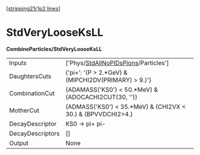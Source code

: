 [[stripping21r1p2 lines]](./stripping21r1p2-index)

# StdVeryLooseKsLL

**CombineParticles/StdVeryLooseKsLL**

|                  |                                                                                               |
|------------------|-----------------------------------------------------------------------------------------------|
| Inputs           | ['Phys/[StdAllNoPIDsPions](./stripping21r1p2-commonparticles-stdallnopidspions)/Particles'] |
| DaughtersCuts    | {'pi+': '(P \> 2.\*GeV) & (MIPCHI2DV(PRIMARY) \> 9.)'}                                        |
| CombinationCut   | (ADAMASS('KS0') \< 50.\*MeV) & (ADOCACHI2CUT(30, ''))                                         |
| MotherCut        | (ADMASS('KS0') \< 35.\*MeV) & (CHI2VX \< 30.) & (BPVVDCHI2\>4.)                               |
| DecayDescriptor  | KS0 -\> pi+ pi-                                                                               |
| DecayDescriptors | []                                                                                          |
| Output           | None                                                                                          |
